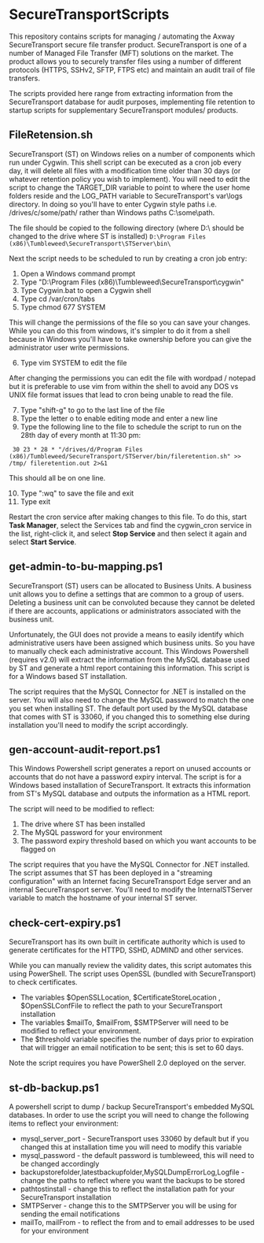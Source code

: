 SecureTransportScripts
======================

This repository contains scripts for managing / automating the Axway SecureTransport secure file transfer product. SecureTransport is one of a number of Managed File Transfer (MFT) solutions on the market. The product allows you to securely transfer files using a number of different protocols (HTTPS, SSHv2, SFTP, FTPS etc) and maintain an audit trail of file transfers.

The scripts provided here range from extracting information from the SecureTransport database for audit purposes, implementing file retention to startup scripts for supplementary SecureTransport modules/ products.

FileRetension.sh
----------------

SecureTransport (ST) on Windows relies on a number of components which run under Cygwin. This shell script can be executed as a cron job every day, it will delete all files with a modification time older than 30 days (or whatever retention policy you wish to implement). You will need to edit the script to change the TARGET_DIR variable to point to where the user home folders reside and the LOG_PATH variable to SecureTransport's var\logs directory. In doing so you'll have to enter Cygwin style paths i.e. /drives/c/some/path/ rather than Windows paths C:\some\path.

The file should be copied to the following directory (where D:\ should be changed to the drive where ST is installed)
```D:\Program Files (x86)\Tumbleweed\SecureTransport\STServer\bin\```

Next the script needs to be scheduled to run by creating a cron job entry:
1. Open a Windows command prompt
2. Type "D:\Program Files (x86)\Tumbleweed\SecureTransport\cygwin\"
3. Type Cygwin.bat to open a Cygwin shell
4. Type cd /var/cron/tabs
5. Type chmod 677 SYSTEM

This will change the permissions of the file so you can save your changes. While you can do this from windows, it's simpler to do it from a shell because in Windows you'll have to take ownership before you can give the administrator user write permissions.

6. Type vim SYSTEM to edit the file

After changing the permissions you can edit the file with wordpad / notepad but it is preferable to use vim from within the shell to avoid any DOS vs UNIX file format issues that lead to cron being unable to read the file.

7. Type "shift-g" to go to the last line of the file
8. Type the letter o to enable editing mode and enter a new line
9. Type the following line to the file to schedule the script to run on the 28th day of every month at 11:30 pm:

``` 30 23 * 28 * "/drives/d/Program Files (x86)/Tumbleweed/SecureTransport/STServer/bin/fileretention.sh" >> /tmp/ fileretention.out 2>&1```  

  This should all be on one line.

10. Type ":wq" to save the file and exit
11. Type exit

Restart the cron service after making changes to this file. To do this, start **Task Manager**, select the Services tab and find the cygwin_cron service in the list, right-click it, and select **Stop Service** and then select it again and select **Start Service**.


get-admin-to-bu-mapping.ps1
---------------------------

SecureTransport (ST) users can be allocated to Business Units. A business unit allows you to define a settings that are common to a group of users. Deleting a business unit can be convoluted because they cannot be deleted  if there are accounts, applications or administrators associated with the business unit.

Unfortunately, the GUI does not provide a means to easily identify which administrative users have been assigned which business units. So you have to manually check each administrative account. This Windows Powershell (requires v2.0) will extract the information from the MySQL database used by ST and generate a html report containing this information. This script is for a Windows based ST installation.

The script requires that the MySQL Connector for .NET is installed on the server. You will also need to change the MySQL password to match the one you set when installing ST. The default port used by the MySQL database that comes with ST is 33060, if you changed this to something else during installation you'll need to modify the script accordingly.


gen-account-audit-report.ps1
----------------------------

This Windows Powershell script generates a report on unused accounts or accounts that do not have a password expiry interval. The script is for a Windows based installation of SecureTransport. It extracts this information from ST's MySQL database and outputs the information as a HTML report. 

The script will need to be modified to reflect:
1. The drive where ST has been installed
2. The MySQL password for your environment
3. The password expiry threshold based on which you want accounts to be flagged on

The script requires that you have the MySQL Connector for .NET installed. The script assumes that ST has been deployed in a "streaming configuration" with an Internet facing SecureTransport Edge server and an internal SecureTransport server. You'll need to modify the InternalSTServer variable to match the hostname of your internal ST server.


check-cert-expiry.ps1
---------------------

SecureTransport has its own built in certificate authority which is used to generate certificates for the HTTPD, SSHD, ADMIND and other services. 

While you can manually review the validity dates, this script automates this using PowerShell. The script uses OpenSSL (bundled with SecureTransport) to check certificates.


* The variables $OpenSSLLocation, $CertificateStoreLocation , $OpenSSLConfFile to reflect the path to your SecureTransport installation 
* The variables $mailTo, $mailFrom, $SMTPServer will need to be modified to reflect your environment.
* The $threshold variable specifies the number of days prior to expiration that will trigger an email notification to be sent; this is set to 60 days.

Note the script requires you have PowerShell 2.0 deployed on the server.

st-db-backup.ps1
----------------

A powershell script to dump / backup SecureTransport's embedded MySQL databases. In order to use the script you will need to change the following items to reflect your environment:

* mysql_server_port - SecureTransport uses 33060 by default but if you changed this at installation time you will need to modify this variable
* mysql_password - the default password is tumbleweed, this will need to be changed accordingly
* backupstorefolder,latestbackupfolder,MySQLDumpErrorLog,Logfile - change the paths to reflect where you want the backups to be stored
* pathtostinstall - change this to reflect the installation path for your SecureTransport installation
* SMTPServer - change this to the SMTPServer you will be using for sending the email notifications
* mailTo, mailFrom - to reflect the from and to email addresses to be used for your environment


